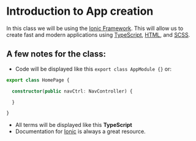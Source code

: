 # Introduction to App creation
In this class we will be using the [Ionic Framework](http://ionicframework.com/). This will allow us to create fast and modern applications using [TypeScript](https://www.typescriptlang.org/), [HTML](https://www.w3schools.com/html/), and [SCSS](http://sass-lang.com/).

## A few notes for the class:
- Code will be displayed like this `export class AppModule {}` or:
```typescript
export class HomePage {

  constructor(public navCtrl: NavController) {

  }

}
```
- All terms will be displayed like this __TypeScript__
- Documentation for [Ionic](http://ionicframework.com/docs/v2/) is always a great resource.